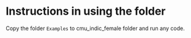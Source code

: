 # Instructions in using the folder

Copy the folder	`Examples` to cmu_indic_female folder and run any code.
